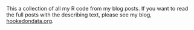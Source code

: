 This a collection of all my R code from my blog posts. If you want to read the full posts with the describing text, please see my blog, [hookedondata.org](https://hookedondata.org/tags/#code-list). 
